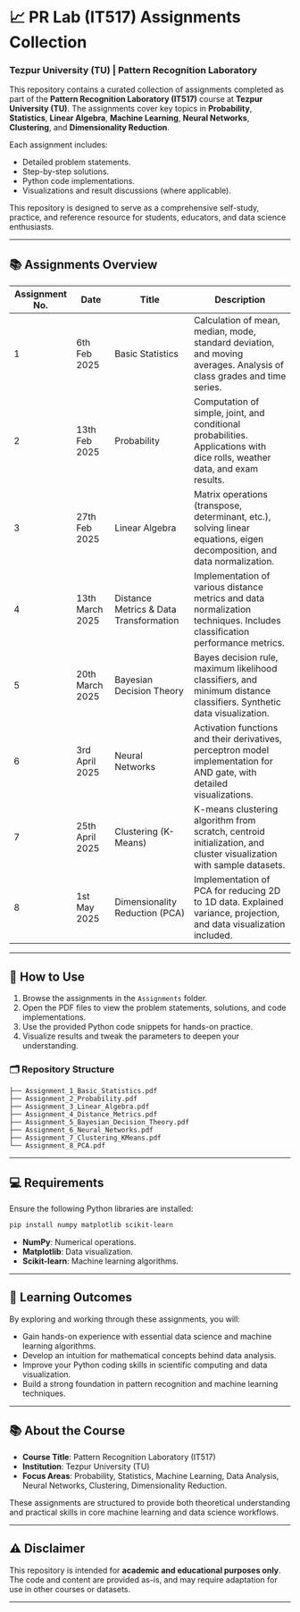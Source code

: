 # 📈 PR Lab (IT517) Assignments Collection

### Tezpur University (TU) | Pattern Recognition Laboratory

This repository contains a curated collection of assignments completed as part of the **Pattern Recognition Laboratory (IT517)** course at **Tezpur University (TU)**. The assignments cover key topics in **Probability**, **Statistics**, **Linear Algebra**, **Machine Learning**, **Neural Networks**, **Clustering**, and **Dimensionality Reduction**.

Each assignment includes:

* Detailed problem statements.
* Step-by-step solutions.
* Python code implementations.
* Visualizations and result discussions (where applicable).

This repository is designed to serve as a comprehensive self-study, practice, and reference resource for students, educators, and data science enthusiasts.

---

## 📚 Assignments Overview

| Assignment No. | Date            | Title                                  | Description                                                                                                                |
| -------------- | --------------- | -------------------------------------- | -------------------------------------------------------------------------------------------------------------------------- |
| 1              | 6th Feb 2025    | Basic Statistics                       | Calculation of mean, median, mode, standard deviation, and moving averages. Analysis of class grades and time series.      |
| 2              | 13th Feb 2025   | Probability                            | Computation of simple, joint, and conditional probabilities. Applications with dice rolls, weather data, and exam results. |
| 3              | 27th Feb 2025   | Linear Algebra                         | Matrix operations (transpose, determinant, etc.), solving linear equations, eigen decomposition, and data normalization.   |
| 4              | 13th March 2025 | Distance Metrics & Data Transformation | Implementation of various distance metrics and data normalization techniques. Includes classification performance metrics. |
| 5              | 20th March 2025 | Bayesian Decision Theory               | Bayes decision rule, maximum likelihood classifiers, and minimum distance classifiers. Synthetic data visualization.       |
| 6              | 3rd April 2025  | Neural Networks                        | Activation functions and their derivatives, perceptron model implementation for AND gate, with detailed visualizations.    |
| 7              | 25th April 2025 | Clustering (K-Means)                   | K-means clustering algorithm from scratch, centroid initialization, and cluster visualization with sample datasets.        |
| 8              | 1st May 2025    | Dimensionality Reduction (PCA)         | Implementation of PCA for reducing 2D to 1D data. Explained variance, projection, and data visualization included.         |

---

## 🚀 How to Use

1. Browse the assignments in the `Assignments` folder.
2. Open the PDF files to view the problem statements, solutions, and code implementations.
3. Use the provided Python code snippets for hands-on practice.
4. Visualize results and tweak the parameters to deepen your understanding.

### 🗂 Repository Structure

```
├── Assignment_1_Basic_Statistics.pdf
├── Assignment_2_Probability.pdf
├── Assignment_3_Linear_Algebra.pdf
├── Assignment_4_Distance_Metrics.pdf
├── Assignment_5_Bayesian_Decision_Theory.pdf
├── Assignment_6_Neural_Networks.pdf
├── Assignment_7_Clustering_KMeans.pdf
└── Assignment_8_PCA.pdf
```

---

## 💻 Requirements

Ensure the following Python libraries are installed:

```bash
pip install numpy matplotlib scikit-learn
```

* **NumPy**: Numerical operations.
* **Matplotlib**: Data visualization.
* **Scikit-learn**: Machine learning algorithms.

---

## 🌟 Learning Outcomes

By exploring and working through these assignments, you will:

* Gain hands-on experience with essential data science and machine learning algorithms.
* Develop an intuition for mathematical concepts behind data analysis.
* Improve your Python coding skills in scientific computing and data visualization.
* Build a strong foundation in pattern recognition and machine learning techniques.

---

## 📚 About the Course

* **Course Title**: Pattern Recognition Laboratory (IT517)
* **Institution**: Tezpur University (TU)
* **Focus Areas**: Probability, Statistics, Machine Learning, Data Analysis, Neural Networks, Clustering, Dimensionality Reduction.

These assignments are structured to provide both theoretical understanding and practical skills in core machine learning and data science workflows.

---

## ⚠ Disclaimer

This repository is intended for **academic and educational purposes only**. The code and content are provided as-is, and may require adaptation for use in other courses or datasets.

---
